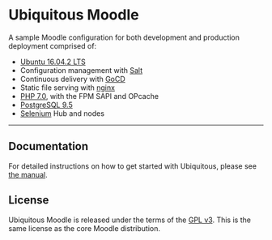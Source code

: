# Ubiquitous Moodle

A sample Moodle configuration for both development and production deployment comprised of:

* [Ubuntu 16.04.2 LTS](https://www.ubuntu.com/)
* Configuration management with [Salt](https://docs.saltstack.com/en/getstarted/)
* Continuous delivery with [GoCD](https://www.gocd.io/)
* Static file serving with [nginx](http://nginx.org/)
* [PHP 7.0](http://php.net/), with the FPM SAPI and OPcache
* [PostgreSQL 9.5](http://www.postgresql.org/)
* [Selenium](http://www.seleniumhq.org/) Hub and nodes

* * *

## Documentation

For detailed instructions on how to get started with Ubiquitous, please see [the manual](https://lukecarrier.gitbooks.io/ubiquitous-moodle/).

## License

Ubiquitous Moodle is released under the terms of the [GPL v3](LICENSE.md). This is the same license as the core Moodle distribution.
